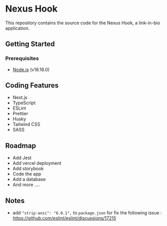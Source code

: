 # Nexus Hook

This repository contains the source code for the Nexus Hook, a link-in-bio application.

## Getting Started

### Prerequisites

-   [Node.js](https://nodejs.org/en/) (v18.18.0)

## Coding Features

-   Next.js
-   TypeScript
-   ESLint
-   Prettier
-   Husky
-   Tailwind CSS
-   SASS

## Roadmap

-   Add Jest
-   Add vercel deployment
-   Add storybook
-   Code the app
-   Add a database
-   And more ....

## Notes

-   add `"strip-ansi": "6.0.1",` to `package.json` for fix the following issue : https://github.com/eslint/eslint/discussions/17215
